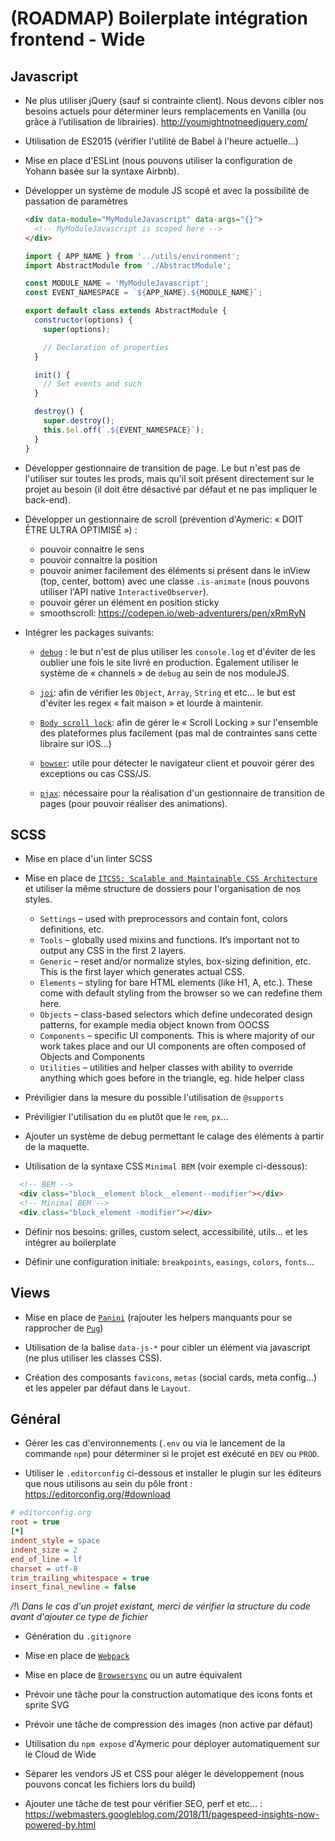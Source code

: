 # (ROADMAP) Boilerplate intégration frontend - Wide

## Javascript

- Ne plus utiliser jQuery (sauf si contrainte client). Nous devons cibler nos besoins actuels pour déterminer leurs remplacements en Vanilla (ou grâce à l’utilisation de librairies). http://youmightnotneedjquery.com/

- Utilisation de ES2015 (vérifier l'utilité de Babel à l'heure actuelle...)

- Mise en place d'ESLint (nous pouvons utiliser la configuration de Yohann basée sur la syntaxe Airbnb).

- Développer un système de module JS scopé et avec la possibilité de passation de paramètres
    ```html
    <div data-module="MyModuleJavascript" data-args="{}">
      <!-- MyModuleJavascript is scoped here -->
    </div>
    ```

    ```js
    import { APP_NAME } from '../utils/environment';
    import AbstractModule from './AbstractModule';

    const MODULE_NAME = 'MyModuleJavascript';
    const EVENT_NAMESPACE = `${APP_NAME}.${MODULE_NAME}`;

    export default class extends AbstractModule {
      constructor(options) {
        super(options);

        // Declaration of properties
      }

      init() {
        // Set events and such
      }

      destroy() {
        super.destroy();
        this.$el.off(`.${EVENT_NAMESPACE}`);
      }
    }
    ```

- Développer gestionnaire de transition de page. Le but n'est pas de l'utiliser sur toutes les prods, mais qu'il soit présent directement sur le projet au besoin (il doit être désactivé par défaut et ne pas impliquer le back-end).

- Développer un gestionnaire de scroll (prévention d'Aymeric: « DOIT ÊTRE ULTRA OPTIMISÉ ») :
  - pouvoir connaitre le sens
  - pouvoir connaitre la position
  - pouvoir animer facilement des éléments si présent dans le inView (top, center, bottom) avec une classe `.is-animate` (nous pouvons utiliser l'API native `InteractiveObserver`).
  - pouvoir gérer un élément en position sticky
  - smoothscroll: https://codepen.io/web-adventurers/pen/xRmRyN


- Intégrer les packages suivants:
  - [`debug`](https://www.npmjs.com/package/debug) : le but n'est de plus utiliser les `console.log` et d'éviter de les oublier une fois le site livré en production. Également utiliser le système de « channels » de `debug` au sein de nos moduleJS.

  - [`joi`](https://www.npmjs.com/package/joi): afin de vérifier les `Object`, `Array`, `String` et etc... le but est d'éviter les regex « fait maison » et lourde à maintenir.

  - [`Body scroll lock`](https://www.npmjs.com/package/body-scroll-lock): afin de gérer le « Scroll Locking » sur l'ensemble des plateformes plus facilement (pas mal de contraintes sans cette libraire sur iOS...)

  - [`bowser`](https://www.npmjs.com/package/bowser): utile pour détecter le navigateur client et pouvoir gérer des exceptions ou cas CSS/JS.

  - [`pjax`](https://www.npmjs.com/package/pjax): nécessaire pour la réalisation d'un gestionnaire de transition de pages (pour pouvoir réaliser des animations). 


## SCSS

- Mise en place d'un linter SCSS

- Mise en place de [`ITCSS: Scalable and Maintainable CSS Architecture`](https://www.npmjs.com/package/pjax) et utiliser la même structure de dossiers pour l'organisation de nos styles.
  - `Settings` – used with preprocessors and contain font, colors definitions, etc.
  - `Tools` – globally used mixins and functions. It’s important not to output any CSS in the first 2 layers.
  - `Generic` – reset and/or normalize styles, box-sizing definition, etc. This is the first layer which generates actual CSS.
  - `Elements` – styling for bare HTML elements (like H1, A, etc.). These come with default styling from the browser so we can redefine them here.
  - `Objects` – class-based selectors which define undecorated design patterns, for example media object known from OOCSS
  - `Components` – specific UI components. This is where majority of our work takes place and our UI components are often composed of Objects and Components
  - `Utilities` – utilities and helper classes with ability to override anything which goes before in the triangle, eg. hide helper class



- Préviligier dans la mesure du possible l'utilisation de `@supports`

- Préviligier l'utilisation du `em` plutôt que le `rem`, `px`... 

- Ajouter un système de debug permettant le calage des éléments à partir de la maquette.

- Utilisation de la syntaxe CSS `Minimal BEM` (voir exemple ci-dessous):
```html
  <!-- BEM -->
  <div class="block__element block__element--modifier"></div>
  <!-- Minimal BEM -->
  <div class="block_element -modifier"></div>
```
  

- Définir nos besoins: grilles, custom select, accessibilité, utils... et les intégrer au boilerplate

- Définir une configuration initiale: `breakpoints`, `easings`, `colors`, `fonts`... 


## Views

- Mise en place de [`Panini`](https://www.npmjs.com/package/panini) (rajouter les helpers manquants pour se rapprocher de [`Pug`](https://www.npmjs.com/package/pug))

- Utilisation de la balise `data-js-*` pour cibler un élément via javascript (ne plus utiliser les classes CSS).

- Création des composants `favicons`, `metas` (social cards, meta config...) et les appeler par défaut dans le `Layout`.   


## Général

- Gérer les cas d'environnements (`.env` ou via le lancement de la commande `npm`) pour déterminer si le projet est exécuté en `DEV` ou `PROD`.

- Utiliser le `.editorconfig` ci-dessous et installer le plugin sur les éditeurs que nous utilisons au sein du pôle front : https://editorconfig.org/#download
```ini
# editorconfig.org
root = true
[*]
indent_style = space
indent_size = 2
end_of_line = lf
charset = utf-8
trim_trailing_whitespace = true
insert_final_newline = false
``` 

_/!\ Dans le cas d'un projet existant, merci de vérifier la structure du code avant d'ajouter ce type de fichier_

- Génération du `.gitignore`

- Mise en place de [`Webpack`](https://webpack.js.org/)

- Mise en place de [`Browsersync`](https://browsersync.io/) ou un autre équivalent

- Prévoir une tâche pour la construction automatique des icons fonts et sprite SVG

- Prévoir une tâche de compression des images (non active par défaut)

- Utilisation du `npm expose` d'Aymeric pour déployer automatiquement sur le Cloud de Wide

- Séparer les vendors JS et CSS pour aléger le développement (nous pouvons concat les fichiers lors du build)

- Ajouter une tâche de test pour vérifier SEO, perf et etc... : https://webmasters.googleblog.com/2018/11/pagespeed-insights-now-powered-by.html

